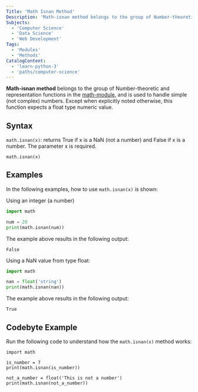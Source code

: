 ```yaml
---
Title: 'Math Isnan Method'
Description: 'Math-isnan method belongs to the group of Number-theoretic and representation functions in the math-module.'
Subjects:
  - 'Computer Science'
  - 'Data Science'
  - 'Web Development'
Tags:
  - 'Modules'
  - 'Methods'
CatalogContent:
  - 'learn-python-3'
  - 'paths/computer-science'
---
```


**Math-isnan method** belongs to the group of Number-theoretic and representation functions in the [math-module](https://www.codecademy.com/resources/docs/python/math-module), and is used to handle simple (not complex) numbers. Except when explicitly noted otherwise, this function expects a float type numeric value.

## Syntax

`math.isnan(x)`: returns True if x is a NaN (not a number) and False if x is a number. The parameter x is required.

```pseudo
math.isnan(x)
```

## Examples

In the following examples, how to use `math.isnan(x)` is shown:

Using an integer (a number)

```py
import math

num = 20
print(math.isnan(num))
```

The example above results in the following output:

```shell
False
```

Using a NaN value from type float:

```py
import math

nan = float('string')
print(math.isnan(nan))
```

The example above results in the following output:

```shell
True
```

## Codebyte Example

Run the following code to understand how the `math.isnan(x)` method works:

```codebyte/python
import math

is_number = 7
print(math.isnan(is_number))

not_a_number = float('This is not a number')
print(math.isnan(not_a_number))
```
